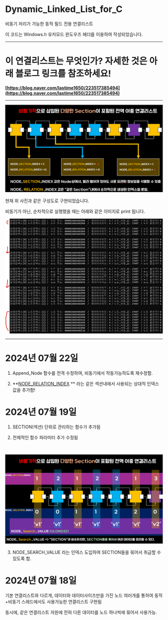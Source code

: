 # Dynamic_Linked_List_for_C
비동기 처리가 가능한 동적 필드 전용 연결리스트

이 코드는 Windows.h 유저모드 윈도우즈 헤더를 이용하여 작성되었습니다.

---

# 이 연결리스트는 무엇인가? 자세한 것은 아래 블로그 링크를 참조하세요!

**[https://blog.naver.com/lastime1650/223517385494](https://blog.naver.com/lastime1650/223517385494)**

---

![initial](https://github.com/lastime1650/Dynamic_Linked_List_for_C/blob/main/images/imag2.png)

현재 위 사진과 같은 구성도로 구현되었습니다. 


비동기가 아닌, 순차적으로 실행했을 때는 아래와 같은 이미지로 print 됩니다. 

![initial](https://github.com/lastime1650/Dynamic_Linked_List_for_C/blob/main/images/p1.png)

---

# 2024년 07월 22일

1. Append_Node 함수를 전격 수정하여, 비동기에서 작동가능하도록 재수정함. 

2. **[NODE_RELATION_INDEX](https://github.com/lastime1650/Dynamic_Linked_List_for_C/blame/3f568e30823213097570682b56c837b16334cfcb/Source/Node_Manager_logic.c#L157) ** 라는 같은 섹션내에서 사용되는 상대적 인덱스 값을 추가함!

# 2024년 07월 19일

1. SECTION(섹션) 단위로 관리하는 함수가 추가됨

2. 전체적인 함수 파라미터 추가 수정됨

<br>

![initial](https://github.com/lastime1650/Dynamic_Linked_List_for_C/blob/main/images/imag3.png)

3. NODE_SEARCH_VALUE 라는 인덱스 도입하여 SECTION들을 묶어서 취급할 수 있도록 함. 



# 2024년 07월 18일 

기본 연결리스트와 다르게, 데이터와 데이터사이즈만을 가진 노드 여러개를 통하여 동적+비동기 스레드에서도 사용가능한 연결리스트 구현됨

동시에, 같은 연결리스트 자원에 전혀 다른 데이터를 노드 하나씩에 묶어서 사용가능.
